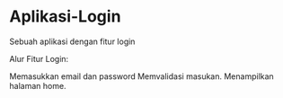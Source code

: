 # Aplikasi-Login
Sebuah aplikasi dengan fitur login

Alur Fitur Login:

Memasukkan email dan password
Memvalidasi masukan.
Menampilkan halaman home.
